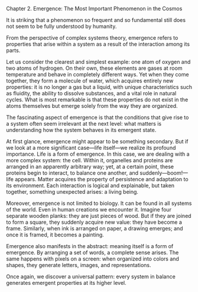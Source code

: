 Chapter 2. Emergence: The Most Important Phenomenon in the Cosmos

It is striking that a phenomenon so frequent and so fundamental still does not seem to be fully understood by humanity.

From the perspective of complex systems theory, emergence refers to properties that arise within a system as a result of the interaction among its parts.

Let us consider the clearest and simplest example: one atom of oxygen and two atoms of hydrogen. On their own, these elements are gases at room temperature and behave in completely different ways. Yet when they come together, they form a molecule of water, which acquires entirely new properties: it is no longer a gas but a liquid, with unique characteristics such as fluidity, the ability to dissolve substances, and a vital role in natural cycles. What is most remarkable is that these properties do not exist in the atoms themselves but emerge solely from the way they are organized.

The fascinating aspect of emergence is that the conditions that give rise to a system often seem irrelevant at the next level: what matters is understanding how the system behaves in its emergent state.

At first glance, emergence might appear to be something secondary. But if we look at a more significant case—life itself—we realize its profound importance. Life is a form of emergence. In this case, we are dealing with a more complex system: the cell. Within it, organelles and proteins are arranged in an apparently arbitrary way; yet, at a certain point, these proteins begin to interact, to balance one another, and suddenly—boom!—life appears. Matter acquires the property of persistence and adaptation to its environment. Each interaction is logical and explainable, but taken together, something unexpected arises: a living being.

Moreover, emergence is not limited to biology. It can be found in all systems of the world. Even in human creations we encounter it. Imagine four separate wooden planks: they are just pieces of wood. But if they are joined to form a square, they suddenly acquire new value: they have become a frame. Similarly, when ink is arranged on paper, a drawing emerges; and once it is framed, it becomes a painting.

Emergence also manifests in the abstract: meaning itself is a form of emergence. By arranging a set of words, a complete sense arises. The same happens with pixels on a screen: when organized into colors and shapes, they generate letters, images, and representations.

Once again, we discover a universal pattern: every system in balance generates emergent properties at its higher level.